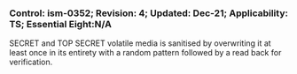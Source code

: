 ### Control: ism-0352; Revision: 4; Updated: Dec-21; Applicability: TS; Essential Eight:N/A
<p>SECRET and TOP SECRET volatile media is sanitised by overwriting it at least once in its entirety with a random pattern followed by a read back for verification.</p>